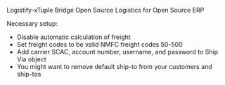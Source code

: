 Logistify-xTuple Bridge
Open Source Logistics for Open Source ERP

Necessary setup:
- Disable automatic calculation of freight
- Set freight codes to be valid NMFC freight codes 50-500
- Add carrier SCAC, account number, username, and password to Ship Via object
- You might want to remove default ship-to from your customers and ship-tos
